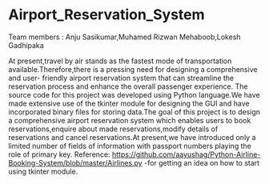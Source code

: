 # Airport_Reservation_System
 
Team members : Anju Sasikumar,Muhamed Rizwan Mehaboob,Lokesh Gadhipaka
 
At present,travel by air stands as the fastest mode of transportation available.Therefore,there is a pressing need for designing  a comprehensive and user- 
friendly airport reservation system that can streamline the reservation process and enhance the overall passenger experience.
The source code for this project was developed using Python language.We have made extensive use of the tkinter module for designing the GUI and have incorporated 
binary files for storing data.The goal of this project is to design a comprehensive airport reservation system which enables users to book reservations,enquire about made reservations,modify details of reservations and cancel reservations.At present,we have introduced only a limited number of fields of information with passport numbers playing the role of primary key.
Reference: https://github.com/aayushag/Python-Airline-Booking-System/blob/master/Airlines.py 
-for getting an idea on how to start using tkinter module.

